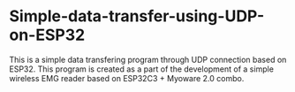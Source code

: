 # Simple-data-transfer-using-UDP-on-ESP32
This is a simple data transfering program through UDP connection based on ESP32. This program is created as a part of the development of a simple wireless EMG reader based on ESP32C3 + Myoware 2.0 combo.
